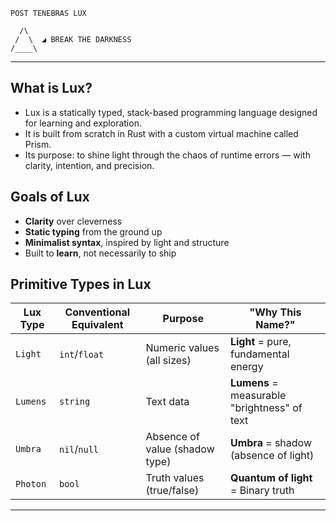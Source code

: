 ```
POST TENEBRAS LUX

  /\
 /  \  ◢ BREAK THE DARKNESS
/____\
```

---

## What is Lux?

- Lux is a statically typed, stack-based programming language designed for learning and exploration.
- It is built from scratch in Rust with a custom virtual machine called Prism.
- Its purpose: to shine light through the chaos of runtime errors — with clarity, intention, and precision.

## Goals of Lux

- **Clarity** over cleverness
- **Static typing** from the ground up
- **Minimalist syntax**, inspired by light and structure
- Built to **learn**, not necessarily to ship

## Primitive Types in Lux

| Lux Type | Conventional Equivalent | Purpose                        | "Why This Name?"                             |
| -------- | ----------------------- | ------------------------------ | -------------------------------------------- |
| `Light`  | `int`/`float`           | Numeric values (all sizes)     | **Light** = pure, fundamental energy         |
| `Lumens` | `string`                | Text data                      | **Lumens** = measurable "brightness" of text |
| `Umbra`  | `nil`/`null`            | Absence of value (shadow type) | **Umbra** = shadow (absence of light)        |
| `Photon` | `bool`                  | Truth values (true/false)      | **Quantum of light** = Binary truth          |

---
